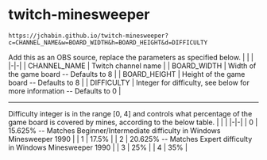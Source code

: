 # twitch-minesweeper

```
https://jchabin.github.io/twitch-minesweeper?c=CHANNEL_NAME&w=BOARD_WIDTH&h=BOARD_HEIGHT&d=DIFFICULTY
```
Add this as an OBS source, replace the parameters as specified below.
| | |
|-|-|
| CHANNEL_NAME | Twitch channel name |
| BOARD_WIDTH | Width of the game board -- Defaults to 8 |
| BOARD_HEIGHT | Height of the game board -- Defaults to 8 |
| DIFFICULTY | Integer for difficulty, see below for more information -- Defaults to 0 |

---

Difficulty integer is in the range [0, 4] and controls what percentage of the game board is covered by mines, according to the below table.
| | |
|-|-|
| 0 | 15.625% -- Matches Beginner/Intermediate difficulty in Windows Minesweeper 1990 |
| 1 | 17.5% |
| 2 | 20.625% -- Matches Expert difficulty in Windows Minesweeper 1990 |
| 3 | 25% |
| 4 | 35% |
